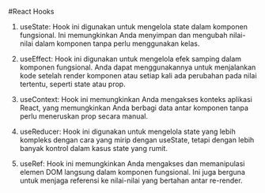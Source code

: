 #React Hooks
1. useState: Hook ini digunakan untuk mengelola state dalam komponen fungsional. Ini memungkinkan Anda menyimpan dan mengubah nilai-nilai dalam komponen tanpa perlu menggunakan kelas.

2. useEffect: Hook ini digunakan untuk mengelola efek samping dalam komponen fungsional. Anda dapat menggunakannya untuk menjalankan kode setelah render komponen atau setiap kali ada perubahan pada nilai tertentu, seperti state atau prop.

3. useContext: Hook ini memungkinkan Anda mengakses konteks aplikasi React, yang memungkinkan Anda berbagi data antar komponen tanpa perlu meneruskan prop secara manual.

4. useReducer: Hook ini digunakan untuk mengelola state yang lebih kompleks dengan cara yang mirip dengan useState, tetapi dengan lebih banyak kontrol dalam kasus state yang rumit.

5. useRef: Hook ini memungkinkan Anda mengakses dan memanipulasi elemen DOM langsung dalam komponen fungsional. Ini juga berguna untuk menjaga referensi ke nilai-nilai yang bertahan antar re-render.